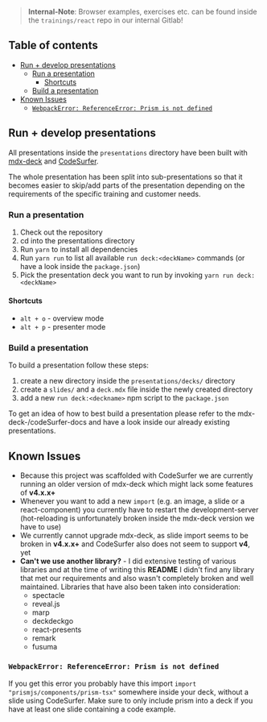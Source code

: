 > **Internal-Note**: Browser examples, exercises etc. can be found inside the `trainings/react` repo in our internal Gitlab!


## Table of contents

<!-- vim-markdown-toc GFM -->

- [Run + develop presentations](#run--develop-presentations)
  - [Run a presentation](#run-a-presentation)
    - [Shortcuts](#shortcuts)
  - [Build a presentation](#build-a-presentation)
- [Known Issues](#known-issues)
  - [`WebpackError: ReferenceError: Prism is not defined`](#webpackerror-referenceerror-prism-is-not-defined)

<!-- vim-markdown-toc -->


## Run + develop presentations

All presentations inside the `presentations` directory have been built with [mdx-deck](https://github.com/jxnblk/mdx-deck) and [CodeSurfer](https://github.com/pomber/code-surfer).

The whole presentation has been split into sub-presentations so that it becomes easier to skip/add
parts of the presentation depending on the requirements of the specific training and customer needs.

### Run a presentation

1. Check out the repository
2. cd into the presentations directory
3. Run `yarn` to install all dependencies
4. Run `yarn run` to list all available `run deck:<deckName>` commands (or have a look inside the `package.json`)
5. Pick the presentation deck you want to run by invoking `yarn run deck:<deckName>`

#### Shortcuts

- `alt + o` - overview mode
- `alt + p` - presenter mode

### Build a presentation

To build a presentation follow these steps:

1. create a new directory inside the `presentations/decks/` directory
2. create a `slides/` and a `deck.mdx` file inside the newly created directory
3. add a new `run deck:<deckname>` npm script to the `package.json`

To get an idea of how to best build a presentation please refer to the mdx-deck-/codeSurfer-docs
and have a look inside our already existing presentations.

## Known Issues

- Because this project was scaffolded with CodeSurfer we are currently running an older version of mdx-deck which might lack some features of **v4.x.x+**
- Whenever you want to add a new `import` (e.g. an image, a slide or a react-component) you currently have to restart the development-server (hot-reloading is unfortunately broken inside the mdx-deck version we have to use)
- We currently cannot upgrade mdx-deck, as slide import seems to be broken in **v4.x.x+** and CodeSurfer also does not seem to support **v4**, yet
- **Can't we use another library?** - I did extensive testing of various libraries and at the time of writing this **README** I didn't find any library that met our requirements and also wasn't completely broken and well maintained. Libraries that have also been taken into consideration:
  - spectacle
  - reveal.js
  - marp
  - deckdeckgo
  - react-presents
  - remark
  - fusuma

### `WebpackError: ReferenceError: Prism is not defined`

If you get this error you probably have this import `import "prismjs/components/prism-tsx"` somewhere inside your deck,
without a slide using CodeSurfer.
Make sure to only include prism into a deck if you have at least one slide containing a code example.
